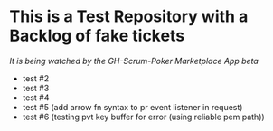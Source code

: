 # This is a Test Repository with a Backlog of fake tickets

_It is being watched by the GH-Scrum-Poker Marketplace App beta_

- test #2
- test #3
- test #4
- test #5 (add arrow fn syntax to pr event listener in request)
- test #6 (testing pvt key buffer for error (using reliable pem path))
